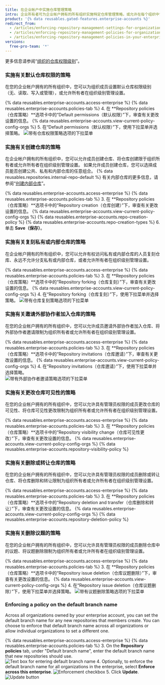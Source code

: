 ```yaml
---
title: 在企业帐户中实施仓库管理策略
intro: 企业所有者可为企业帐户拥有的所有组织实施特定仓库管理策略，或允许在每个组织中设置策略。
product: '{% data reusables.gated-features.enterprise-accounts %}'
redirect_from:
  - /articles/enforcing-repository-management-settings-for-organizations-in-your-business-account/
  - /articles/enforcing-repository-management-policies-for-organizations-in-your-enterprise-account/
  - /articles/enforcing-repository-management-policies-in-your-enterprise-account
versions:
  free-pro-team: '*'
---
```


更多信息请参阅“[组织的仓库权限级别](/articles/repository-permission-levels-for-an-organization)”。

### 实施有关默认仓库权限的策略

在您的企业帐户拥有的所有组织中，您可以为组织成员设置默认仓库权限级别（无、读取、写入或管理），或允许所有者在组织级别管理设置。

{% data reusables.enterprise-accounts.access-enterprise %}
{% data reusables.enterprise-accounts.policies-tab %}
4. 在 **Repository policies（仓库策略）**选项卡中的“Default permissions（默认权限）”下，审查有关更改设置的信息。 {% data reusables.enterprise-accounts.view-current-policy-config-orgs %}
5. 在“Default permissions（默认权限）”下，使用下拉菜单并选择策略。 ![带有仓库权限策略选项的下拉菜单](/assets/images/help/business-accounts/repository-permissions-policy-drop-down.png)

### 实施有关创建仓库的策略

在企业帐户拥有的所有组织中，您可以允许成员创建仓库、将仓库创建限于组织所有者或允许所有者在组织级别管理设置。 如果允许成员创建仓库，您可以选择成员能否创建公共、私有和内部仓库的任意组合。 {% data reusables.repositories.internal-repo-default %} 有关内部仓库的更多信息，请参阅“[创建内部仓库](/articles/creating-an-internal-repository)”。

{% data reusables.enterprise-accounts.access-enterprise %}
{% data reusables.enterprise-accounts.policies-tab %}
3. 在 **Repository policies（仓库策略）**选项卡中的“Repository creation（仓库创建）”下，审查有关更改设置的信息。 {% data reusables.enterprise-accounts.view-current-policy-config-orgs %}
{% data reusables.enterprise-accounts.repo-creation-policy %}
{% data reusables.enterprise-accounts.repo-creation-types %}
6. 单击 **Save（保存）**。

### 实施有关复刻私有或内部仓库的策略

在企业帐户拥有的所有组织中，您可以允许有权访问私有或内部仓库的人员复刻仓库、永远不允许分支私有或内部仓库，或者允许所有者在组织级别管理设置。

{% data reusables.enterprise-accounts.access-enterprise %}
{% data reusables.enterprise-accounts.policies-tab %}
3. 在 **Repository policies（仓库策略）**选项卡中的“Repository forking（仓库复刻）”下，审查有关更改设置的信息。 {% data reusables.enterprise-accounts.view-current-policy-config-orgs %}
4. 在“Repository forking（仓库复刻）”下，使用下拉菜单并选择策略。 ![带有仓库复刻策略选项的下拉菜单](/assets/images/help/business-accounts/repository-forking-policy-drop-down.png)

### 实施有关邀请外部协作者加入仓库的策略

在您的企业帐户拥有的所有组织中，您可以允许成员邀请外部协作者加入仓库、将外部协作者邀请限制为组织所有者或允许所有者在组织级别管理设置。

{% data reusables.enterprise-accounts.access-enterprise %}
{% data reusables.enterprise-accounts.policies-tab %}
3. 在 **Repository policies（仓库策略）**选项卡中的“Repository invitations（仓库邀请）”下，审查有关更改设置的信息。 {% data reusables.enterprise-accounts.view-current-policy-config-orgs %}
4. 在“Repository invitations（仓库邀请）”下，使用下拉菜单并选择策略。  
   ![带有外部协作者邀请策略选项的下拉菜单](/assets/images/help/business-accounts/repository-invitation-policy-drop-down.png)

### 实施有关更改仓库可见性的策略

在您的企业帐户拥有的所有组织中，您可以允许具有管理员权限的成员更改仓库的可见性、将仓库可见性更改限制为组织所有者或允许所有者在组织级别管理设置。

{% data reusables.enterprise-accounts.access-enterprise %}
{% data reusables.enterprise-accounts.policies-tab %}
3. 在 **Repository policies（仓库策略）**选项卡中的“Repository visibility change（仓库可见性更改）”下，审查有关更改设置的信息。 {% data reusables.enterprise-accounts.view-current-policy-config-orgs %}
{% data reusables.enterprise-accounts.repository-visibility-policy %}

### 实施有关删除或转让仓库的策略

在您的企业帐户拥有的所有组织中，您可以允许具有管理员权限的成员删除或转让仓库、将仓库删除和转让限制为组织所有者或允许所有者在组织级别管理设置。

{% data reusables.enterprise-accounts.access-enterprise %}
{% data reusables.enterprise-accounts.policies-tab %}
3. 在 **Repository policies（仓库策略）**选项卡中的“Repository deletion and transfer（仓库删除和转让）”下，审查有关更改设置的信息。 {% data reusables.enterprise-accounts.view-current-policy-config-orgs %}
{% data reusables.enterprise-accounts.repository-deletion-policy %}

### 实施有关删除议题的策略

在您的企业帐户拥有的所有组织中，您可以允许具有管理员权限的成员删除仓库中的议题、将议题删除限制为组织所有者或允许所有者在组织级别管理设置。

{% data reusables.enterprise-accounts.access-enterprise %}
{% data reusables.enterprise-accounts.policies-tab %}
3. 在 **Repository policies（仓库策略）**选项卡中的“Repository issue deletion（仓库议题删除）”下，审查有关更改设置的信息。 {% data reusables.enterprise-accounts.view-current-policy-config-orgs %}
4. 在“Repository issue deletion（仓库议题删除）”下，使用下拉菜单并选择策略。 ![带有议题删除策略选项的下拉菜单](/assets/images/help/business-accounts/repository-issue-deletion-policy-drop-down.png)

### Enforcing a policy on the default branch name

Across all organizations owned by your enterprise account, you can set the default branch name for any new repositories that members create. You can choose to enforce that default branch name across all organizations or allow individual organizations to set a different one.

{% data reusables.enterprise-accounts.access-enterprise %}
{% data reusables.enterprise-accounts.policies-tab %}
3. On the **Repository policies** tab, under "Default branch name", enter the default branch name that new repositories should use. ![Text box for entering default branch name](/assets/images/help/business-accounts/default-branch-name-text.png)
4. Optionally, to enforce the default branch name for all organizations in the enterprise, select **Enforce across this enterprise**. ![Enforcement checkbox](/assets/images/help/business-accounts/default-branch-name-enforce.png)
5. Click **Update**. ![Update button](/assets/images/help/business-accounts/default-branch-name-update.png)
